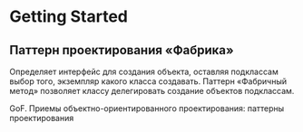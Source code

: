 # Getting Started

## Паттерн проектирования «Фабрика»
Определяет интерфейс для создания объекта, оставляя подклассам выбор того, экземпляр какого класса создавать.
 Паттерн «Фабричный метод» позволяет классу делегировать создание объектов подклассам. 

GoF. Приемы объектно-ориентированного проектирования: паттерны проектирования